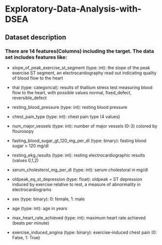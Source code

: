 # Exploratory-Data-Analysis-with-DSEA

## Dataset description

### There are 14 features(Columns) including the target. The data set includes features like:

* slope_of_peak_exercise_st_segment (type: int): the slope of the peak exercise ST segment, an electrocardiography read out indicating quality of blood flow to the heart

* thal (type: categorical): results of thallium stress test measuring blood flow to the heart, with possible values normal, fixed_defect, reversible_defect

* resting_blood_pressure (type: int): resting blood pressure

* chest_pain_type (type: int): chest pain type (4 values)

* num_major_vessels (type: int): number of major vessels (0-3) colored by flourosopy

* fasting_blood_sugar_gt_120_mg_per_dl (type: binary): fasting blood sugar > 120 mg/dl

* resting_ekg_results (type: int): resting electrocardiographic results (values 0,1,2)

* serum_cholesterol_mg_per_dl (type: int): serum cholestoral in mg/dl

* oldpeak_eq_st_depression (type: float): oldpeak = ST depression induced by exercise relative to rest, a measure of abnormality in electrocardiograms

* sex (type: binary): 0: female, 1: male

* age (type: int): age in years

* max_heart_rate_achieved (type: int): maximum heart rate achieved (beats per minute)

* exercise_induced_angina (type: binary): exercise-induced chest pain (0: False, 1: True)

